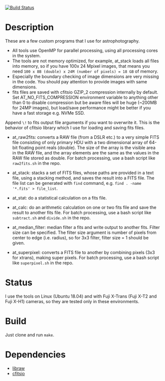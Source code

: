 
[![Build Status](https://travis-ci.com/metebalci/astrotools.svg?branch=master)](https://travis-ci.com/metebalci/astrotools)

# Description

These are a few custom programs that I use for astrophotography. 

- All tools use OpenMP for parallel processing, using all processing cores in the system. 
- The tools are not memory optimized, for example, at_stack loads all files into memory, so if you have 100x 24 Mpixel images, that means you need `100 x 8B (double) x 24M (number of pixels) = 18 GB` of memory. 
- Especially the boundary checking of image dimensions are very missing in the code. You should pay attention to provide images with same dimensions.
- fits files are saved with cfitsio GZIP_2 compression internally by default. Set AT_NO_FITS_COMPRESSION environment variable to anything other than 0 to disable compression but be aware files will be huge (~200MB for 24MP images), but load/save performance might be better if you have a fast storage e.g. NVMe SSD.

Append `\!` to fits output file arguments if you want to overwrite it. This is the behavior of cfitsio library which I use for loading and saving fits files.

- at_raw2fits: converts a RAW file (from a DSLR etc.) to a very simple FITS file consisting of only primary HDU with a two dimensional array of 64-bit floating point reals (double). The size of the array is the visible area in the RAW file, and the array elements are the same as the values in the RAW file stored as double. For batch processing, use a bash script like `raw2fits.sh` in the repo.

- at_stack: stacks a set of FITS files, whose paths are provided in a text file, using a stacking method, and saves the result into a FITS file. The file list can be generated with `find` command, e.g. `find . -name '*.fits' > file_list`. 

- at_stat: do a statistical calculation on a fits file.

- at_calc: do an arithmetic calculation on one or two fits file and save the result to another fits file. For batch processing, use a bash script like `subtract.sh` and `divide.sh` in the repo.

- at_median_filter: median filter a fits and write output to another fits. Filter size can be specified. The filter size argument is number of pixels from center to edge (i.e. radius), so for 3x3 filter, filter size = 1 should be given.

- at_superpixel: converts a FITS file to another by combining pixels (3x3 for xtrans), making super pixels. For batch processing, use a bash script like `superpixel.sh` in the repo.

# Status

I use the tools on Linux (Ubuntu 18.04) and with Fuji X-Trans (Fuji X-T2 and Fuji X-H1) cameras, so they are tested only in these environments.

# Build

Just clone and run `make`.

# Dependencies

- [libraw](https://www.libraw.org/)
- [cfitsio](https://heasarc.gsfc.nasa.gov/fitsio/)
